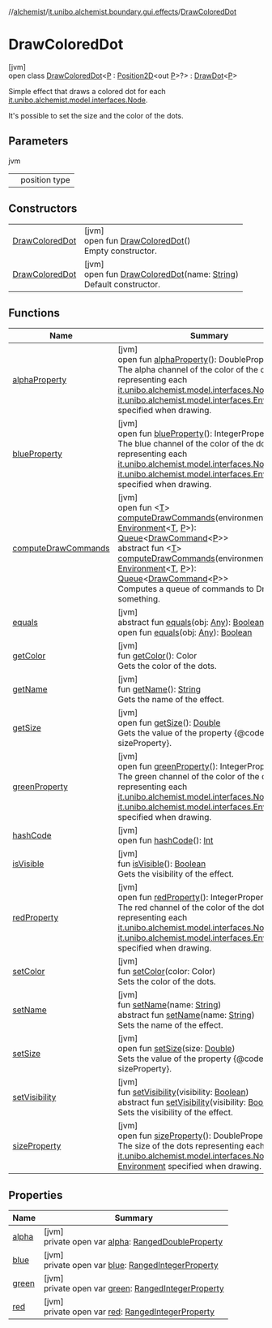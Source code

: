 //[alchemist](../../../index.md)/[it.unibo.alchemist.boundary.gui.effects](../index.md)/[DrawColoredDot](index.md)

# DrawColoredDot

[jvm]\
open class [DrawColoredDot](index.md)<[P](index.md) : [Position2D](../../it.unibo.alchemist.model.interfaces/-position2-d/index.md)<out [P](../../it.unibo.alchemist.boundary.gui.effects.json/-effect-group-adapter/index.md)>?> : [DrawDot](../-draw-dot/index.md)<[P](../../it.unibo.alchemist.boundary.gui.effects.json/-effect-group-adapter/index.md)> 

Simple effect that draws a colored dot for each [it.unibo.alchemist.model.interfaces.Node](../../it.unibo.alchemist.model.interfaces/-node/index.md). 

 It's possible to set the size and the color of the dots.

## Parameters

jvm

| | |
|---|---|
| <P> | position type |

## Constructors

| | |
|---|---|
| [DrawColoredDot](-draw-colored-dot.md) | [jvm]<br>open fun [DrawColoredDot](-draw-colored-dot.md)()<br>Empty constructor. |
| [DrawColoredDot](-draw-colored-dot.md) | [jvm]<br>open fun [DrawColoredDot](-draw-colored-dot.md)(name: [String](https://docs.oracle.com/javase/8/docs/api/java/lang/String.html))<br>Default constructor. |

## Functions

| Name | Summary |
|---|---|
| [alphaProperty](alpha-property.md) | [jvm]<br>open fun [alphaProperty](alpha-property.md)(): DoubleProperty<br>The alpha channel of the color of the dots representing each [it.unibo.alchemist.model.interfaces.Node](../../it.unibo.alchemist.model.interfaces/-node/index.md) in the [it.unibo.alchemist.model.interfaces.Environment](../../it.unibo.alchemist.model.interfaces/-environment/index.md) specified when drawing. |
| [blueProperty](blue-property.md) | [jvm]<br>open fun [blueProperty](blue-property.md)(): IntegerProperty<br>The blue channel of the color of the dots representing each [it.unibo.alchemist.model.interfaces.Node](../../it.unibo.alchemist.model.interfaces/-node/index.md) in the [it.unibo.alchemist.model.interfaces.Environment](../../it.unibo.alchemist.model.interfaces/-environment/index.md) specified when drawing. |
| [computeDrawCommands](../-abstract-effect/compute-draw-commands.md) | [jvm]<br>open fun <[T](../-abstract-effect/compute-draw-commands.md)> [computeDrawCommands](../-abstract-effect/compute-draw-commands.md)(environment: [Environment](../../it.unibo.alchemist.model.interfaces/-environment/index.md)<[T](../../it.unibo.alchemist.boundary.gui.view.properties/-serializable-enum-property/index.md), [P](../../it.unibo.alchemist.boundary.gui.effects.json/-effect-group-adapter/index.md)>): [Queue](https://docs.oracle.com/javase/8/docs/api/java/util/Queue.html)<[DrawCommand](../../it.unibo.alchemist.boundary.interfaces/-draw-command/index.md)<[P](../../it.unibo.alchemist.boundary.gui.effects.json/-effect-group-adapter/index.md)>><br>abstract fun <[T](../-effect-f-x/compute-draw-commands.md)> [computeDrawCommands](../-effect-f-x/compute-draw-commands.md)(environment: [Environment](../../it.unibo.alchemist.model.interfaces/-environment/index.md)<[T](../../it.unibo.alchemist.boundary.gui.view.properties/-serializable-enum-property/index.md), [P](../../it.unibo.alchemist.boundary.gui.effects.json/-effect-group-adapter/index.md)>): [Queue](https://docs.oracle.com/javase/8/docs/api/java/util/Queue.html)<[DrawCommand](../../it.unibo.alchemist.boundary.interfaces/-draw-command/index.md)<[P](../../it.unibo.alchemist.boundary.gui.effects.json/-effect-group-adapter/index.md)>><br>Computes a queue of commands to Draw something. |
| [equals](../-abstract-effect/equals.md) | [jvm]<br>abstract fun [equals](../-abstract-effect/equals.md)(obj: [Any](https://kotlinlang.org/api/latest/jvm/stdlib/kotlin/-any/index.html)): [Boolean](https://kotlinlang.org/api/latest/jvm/stdlib/kotlin/-boolean/index.html)<br>open fun [equals](equals.md)(obj: [Any](https://kotlinlang.org/api/latest/jvm/stdlib/kotlin/-any/index.html)): [Boolean](https://kotlinlang.org/api/latest/jvm/stdlib/kotlin/-boolean/index.html) |
| [getColor](get-color.md) | [jvm]<br>fun [getColor](get-color.md)(): Color<br>Gets the color of the dots. |
| [getName](../-draw-dot/index.md#-1246522748%2FFunctions%2F-267951372) | [jvm]<br>fun [getName](../-draw-dot/index.md#-1246522748%2FFunctions%2F-267951372)(): [String](https://docs.oracle.com/javase/8/docs/api/java/lang/String.html)<br>Gets the name of the effect. |
| [getSize](index.md#-1406090332%2FFunctions%2F-267951372) | [jvm]<br>open fun [getSize](index.md#-1406090332%2FFunctions%2F-267951372)(): [Double](https://docs.oracle.com/javase/8/docs/api/java/lang/Double.html)<br>Gets the value of the property {@code sizeProperty}. |
| [greenProperty](green-property.md) | [jvm]<br>open fun [greenProperty](green-property.md)(): IntegerProperty<br>The green channel of the color of the dots representing each [it.unibo.alchemist.model.interfaces.Node](../../it.unibo.alchemist.model.interfaces/-node/index.md) in the [it.unibo.alchemist.model.interfaces.Environment](../../it.unibo.alchemist.model.interfaces/-environment/index.md) specified when drawing. |
| [hashCode](hash-code.md) | [jvm]<br>open fun [hashCode](hash-code.md)(): [Int](https://kotlinlang.org/api/latest/jvm/stdlib/kotlin/-int/index.html) |
| [isVisible](../-abstract-effect/is-visible.md) | [jvm]<br>fun [isVisible](../-abstract-effect/is-visible.md)(): [Boolean](https://kotlinlang.org/api/latest/jvm/stdlib/kotlin/-boolean/index.html)<br>Gets the visibility of the effect. |
| [redProperty](red-property.md) | [jvm]<br>open fun [redProperty](red-property.md)(): IntegerProperty<br>The red channel of the color of the dots representing each [it.unibo.alchemist.model.interfaces.Node](../../it.unibo.alchemist.model.interfaces/-node/index.md) in the [it.unibo.alchemist.model.interfaces.Environment](../../it.unibo.alchemist.model.interfaces/-environment/index.md) specified when drawing. |
| [setColor](set-color.md) | [jvm]<br>fun [setColor](set-color.md)(color: Color)<br>Sets the color of the dots. |
| [setName](../-draw-dot/index.md#718293747%2FFunctions%2F-267951372) | [jvm]<br>fun [setName](../-draw-dot/index.md#718293747%2FFunctions%2F-267951372)(name: [String](https://docs.oracle.com/javase/8/docs/api/java/lang/String.html))<br>abstract fun [setName](../-effect-f-x/set-name.md)(name: [String](https://docs.oracle.com/javase/8/docs/api/java/lang/String.html))<br>Sets the name of the effect. |
| [setSize](index.md#-1629362093%2FFunctions%2F-267951372) | [jvm]<br>open fun [setSize](index.md#-1629362093%2FFunctions%2F-267951372)(size: [Double](https://docs.oracle.com/javase/8/docs/api/java/lang/Double.html))<br>Sets the value of the property {@code sizeProperty}. |
| [setVisibility](../-draw-dot/index.md#-144014039%2FFunctions%2F-267951372) | [jvm]<br>fun [setVisibility](../-draw-dot/index.md#-144014039%2FFunctions%2F-267951372)(visibility: [Boolean](https://kotlinlang.org/api/latest/jvm/stdlib/kotlin/-boolean/index.html))<br>abstract fun [setVisibility](../-effect-f-x/set-visibility.md)(visibility: [Boolean](https://kotlinlang.org/api/latest/jvm/stdlib/kotlin/-boolean/index.html))<br>Sets the visibility of the effect. |
| [sizeProperty](../-draw-dot/size-property.md) | [jvm]<br>open fun [sizeProperty](../-draw-dot/size-property.md)(): DoubleProperty<br>The size of the dots representing each [it.unibo.alchemist.model.interfaces.Node](../../it.unibo.alchemist.model.interfaces/-node/index.md) in the [Environment](../../it.unibo.alchemist.model.interfaces/-environment/index.md) specified when drawing. |

## Properties

| Name | Summary |
|---|---|
| [alpha](alpha.md) | [jvm]<br>private open var [alpha](alpha.md): [RangedDoubleProperty](../../it.unibo.alchemist.boundary.gui.view.properties/-ranged-double-property/index.md) |
| [blue](blue.md) | [jvm]<br>private open var [blue](blue.md): [RangedIntegerProperty](../../it.unibo.alchemist.boundary.gui.view.properties/-ranged-integer-property/index.md) |
| [green](green.md) | [jvm]<br>private open var [green](green.md): [RangedIntegerProperty](../../it.unibo.alchemist.boundary.gui.view.properties/-ranged-integer-property/index.md) |
| [red](red.md) | [jvm]<br>private open var [red](red.md): [RangedIntegerProperty](../../it.unibo.alchemist.boundary.gui.view.properties/-ranged-integer-property/index.md) |
